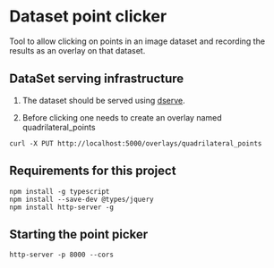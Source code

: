 # Dataset point clicker

Tool to allow clicking on points in an image dataset and recording the results as an overlay on that dataset.

## DataSet serving infrastructure

1. The dataset should be served using [dserve](https://github.com/JIC-CSB/dserve).

2. Before clicking one needs to create an overlay named quadrilateral_points

```
curl -X PUT http://localhost:5000/overlays/quadrilateral_points
```

## Requirements for this project

```
npm install -g typescript
npm install --save-dev @types/jquery
npm install http-server -g
```

## Starting the point picker

```
http-server -p 8000 --cors
```
